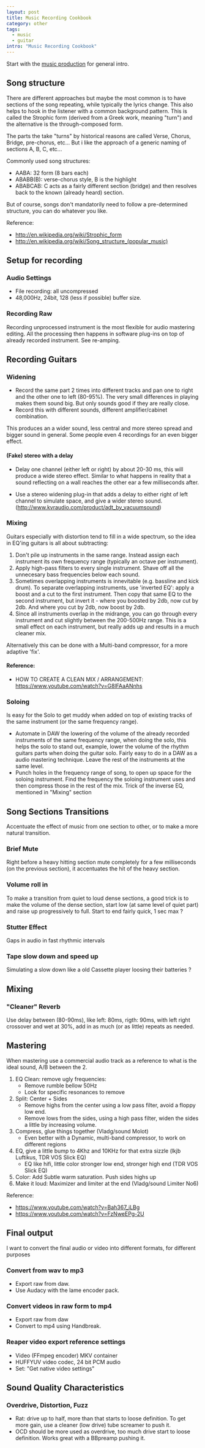 ```yaml
---
layout: post
title: Music Recording Cookbook
category: other
tags:
  - music
  - guitar
intro: "Music Recording Cookbook"
---
```


Start with the [music production](http://al3xandr3.github.io/music-production.html) for general intro.

## Song structure

There are different approaches but maybe the most common is to have sections of the song repeating, while typically the lyrics change. This also helps to hook in the listener with a common background pattern. This is called the Strophic form (derived from a Greek work, meaning "turn") and the alternative is the through-composed form.

The parts the take "turns" by historical reasons are called Verse, Chorus, Bridge, pre-chorus, etc... But i like the approach of a generic naming of sections A, B, C, etc...

Commonly used song structures:

- AABA: 32 form (8 bars each)
- ABABB(B): verse-chorus style, B is the highlight
- ABABCAB: C acts as a fairly different section (bridge) and then resolves back to the known (already heard) section.

But of course, songs don't mandatorily need to follow a pre-determined structure, you can do whatever you like.

Reference:

- http://en.wikipedia.org/wiki/Strophic_form
- http://en.wikipedia.org/wiki/Song_structure_(popular_music)



## Setup for recording

### Audio Settings

- File recording: all uncompressed
- 48,000Hz, 24bit, 128 (less if possible) buffer size.

### Recording Raw

Recording unprocessed instrument is the most flexible for audio mastering editing. All the processing then happens in software plug-ins on top of already recorded instrument.
See re-amping.



## Recording Guitars


### Widening

- Record the same part 2 times into different tracks and pan one to right and the other one to left (80-95%). The very small differences in playing makes them sound big. But only sounds good if they are really close.
- Record this with different sounds, different amplifier/cabinet combination.

This produces an a wider sound, less central and more stereo spread and bigger sound in general.
Some people even 4 recordings for an even bigger effect.


#### (Fake) stereo with a delay

- Delay one channel (either left or right) by about 20-30 ms, this will produce a wide stereo effect. Similar to what happens in reality that a sound reflecting on a wall  reaches the other ear a few milliseconds after.


- Use a stereo widening plug-in that adds a delay to either right of left channel to simulate space, and give a wider stereo sound. (http://www.kvraudio.com/product/adt_by_vacuumsound)


### Mixing

Guitars especially with distortion tend to fill in a wide spectrum, so the idea in EQ'ing guitars is all about subtracting: 

1. Don't pile up instruments in the same range. Instead assign each instrument its own frequency range (typically an octave per instrument).
2. Apply high-pass filters to every single instrument. Shave off all the unnecesary bass frequencies below each sound.
3. Sometimes overlapping instruments is innevitable (e.g. bassline and kick drum). To separate overlapping instruments, use 'inverted EQ': apply a boost and a cut to the first instrument. Then copy that same EQ to the second instrument, but invert it - where you boosted by 2db, now cut by 2db. And where you cut by 2db, now boost by 2db.
4. Since all instruments overlap in the midrange, you can go through every instrument and cut slightly between the 200-500Hz range. This is a small effect on each instrument, but really adds up and results in a much cleaner mix.

Alternatively this can be done with a Multi-band compressor, for a more adaptive 'fix'.

#### Reference:

- HOW TO CREATE A CLEAN MIX / ARRANGEMENT: https://www.youtube.com/watch?v=G8lFAaANnhs

### Soloing

Is easy for the Solo to get muddy when added on top of existing tracks of the same instrument (or the same frequency range).

- Automate in DAW the lowering of the volume of the already recorded instruments of the same frequency range, when doing the solo, this helps the solo to stand out, example, lower the volume of the rhythm guitars parts when doing the guitar solo. Fairly easy to do in a DAW as a audio mastering technique. Leave the rest of the instruments at the same level.
- Punch holes in the frequency range of song, to open up space for the soloing instrument. Find the frequency the soloing instrument uses and then compress those in the rest of the mix. Trick of the inverse EQ, mentioned in "Mixing" section

## Song Sections Transitions

Accentuate the effect of music from one section to other, or to make a more natural transition.

### Brief Mute

Right before a heavy hitting section mute completely for a few  milliseconds (on the previous section), it accentuates the hit of the heavy section.

### Volume roll in

To make a transition from quiet to loud dense sections, a good trick is to make the volume of the dense section, start low (at same level of quiet part) and raise up progressively to full. Start to end fairly quick, 1 sec max ?

### Stutter Effect

Gaps in audio in fast rhythmic intervals

### Tape slow down and speed up

Simulating a slow down like a old Cassette player loosing their batteries ?



## Mixing


### "Cleaner" Reverb
Use delay between (80-90ms), like left: 80ms, rigth: 90ms, with left right crossover and wet at 30%, add in as much (or as little) repeats as needed.



## Mastering

When mastering use a commercial audio track as a reference to what is the ideal sound, A/B between the 2.

1. EQ Clean: remove ugly frequencies: 
   - Remove rumble bellow 50Hz
   - Look for specific resonances to remove
2. Split: Center + Sides
   - Remove highs from the center using a low pass filter, avoid a floppy low end.
   - Remove lows from the sides, using a high pass filter, widen the sides a little by increasing volume.
3. Compress, glue things together (Vladg/sound Molot)
   - Even better with a Dynamic, multi-band compressor, to work on different regions
4. EQ, give a little bump to 4Khz and 10KHz for that extra sizzle (lkjb Luftikus, TDR VOS Slick EQ)
   - EQ like hifi, little color stronger low end, stronger high end (TDR VOS Slick EQ)
5. Color: Add Subtle warm saturation. Push sides highs up 
6. Make it loud: Maximizer and limiter at the end (Vladg/sound Limiter No6)


Reference:

- https://www.youtube.com/watch?v=Bah367_iLBg
- https://www.youtube.com/watch?v=FzNweEPg-2U






## Final output
I want to convert the final audio or video into different formats, for different purposes

### Convert from wav to mp3

- Export raw from daw.
- Use Audacy with the lame encoder pack.

### Convert videos in raw form to mp4

- Export raw from daw
- Convert to mp4 using Handbreak.

### Reaper video export reference settings

- Video (FFmpeg encoder) MKV container
- HUFFYUV video codec, 24 bit PCM audio
- Set: "Get native video settings"

## Sound Quality Characteristics

### Overdrive, Distortion, Fuzz


- Rat: drive up to half, more than that starts to loose definition. To get more gain, use a cleaner (low drive) tube screamer to push it.
- OCD should be more used as overdrive, too much drive start to loose definition. Works great with a BBpreamp pushing it.
